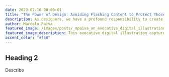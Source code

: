 ```yaml
---
date: 2023-07-18 00:00:01
title: "The Power of Design: Avoiding Flashing Content to Protect Those with Epilepsy"
description: As designers, we have a profound responsibility to create safe and inclusive digital environments. One critical aspect of this is avoiding flashing content in our designs. While WCAG 2.3.1 allows for content that flashes under strict parameters, it is strongly recommended to refrain from using flashing elements altogether.
author: Marcelo Paiva
featured_image: /images/posts/_mpaiva_an_evocative_digital_illustration_of_a_young_person_h_6e57251c-26a2-43a8-a270-b8b857631384_2.png
featured_image_description: This evocative digital illustration captures the intensity of an epileptic seizure. The young person depicted has their head tilted back, eyes closed, and mouth slightly open, conveying overwhelming sensation and loss of control. Electric blue lightning-like streaks emanate from their head, symbolizing the chaotic electrical activity in the brain during a seizure.
accent_color: "#f60"
---
```


## Heading 2

Describe

